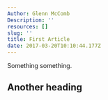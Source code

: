 ```yaml
---
Author: Glenn McComb
Description: ''
resources: []
slug: ''
title: First Article
date: 2017-03-20T10:10:44.177Z
---
```


Something something.

## Another heading